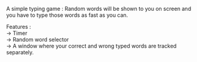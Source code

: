 
A simple typing game : Random words will be shown to you on screen and you have to type those words as fast as you can.

Features :                                                                                                                                                          
-> Timer                                                                                                                                                     
-> Random word selector                                                                                                                                                
-> A window where your correct and wrong typed words are tracked separately.                                                                                        

